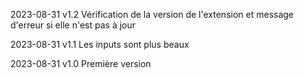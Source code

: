 2023-08-31 v1.2
Vérification de la version de l'extension et message d'erreur si elle n'est pas à jour

2023-08-31 v1.1
Les inputs sont plus beaux

2023-08-31 v1.0
Première version

